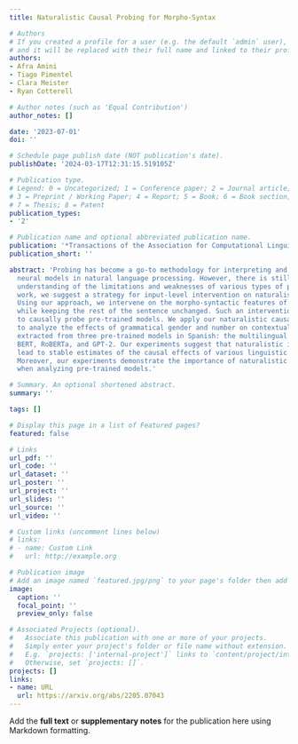 ```yaml
---
title: Naturalistic Causal Probing for Morpho-Syntax

# Authors
# If you created a profile for a user (e.g. the default `admin` user), write the username (folder name) here
# and it will be replaced with their full name and linked to their profile.
authors:
- Afra Amini
- Tiago Pimentel
- Clara Meister
- Ryan Cotterell

# Author notes (such as 'Equal Contribution')
author_notes: []

date: '2023-07-01'
doi: ''

# Schedule page publish date (NOT publication's date).
publishDate: '2024-03-17T12:31:15.519105Z'

# Publication type.
# Legend: 0 = Uncategorized; 1 = Conference paper; 2 = Journal article;
# 3 = Preprint / Working Paper; 4 = Report; 5 = Book; 6 = Book section;
# 7 = Thesis; 8 = Patent
publication_types:
- '2'

# Publication name and optional abbreviated publication name.
publication: '*Transactions of the Association for Computational Linguistics*'
publication_short: ''

abstract: 'Probing has become a go-to methodology for interpreting and analyzing deep
  neural models in natural language processing. However, there is still a lack of
  understanding of the limitations and weaknesses of various types of probes. In this
  work, we suggest a strategy for input-level intervention on naturalistic sentences.
  Using our approach, we intervene on the morpho-syntactic features of a sentence,
  while keeping the rest of the sentence unchanged. Such an intervention allows us
  to causally probe pre-trained models. We apply our naturalistic causal probing framework
  to analyze the effects of grammatical gender and number on contextualized representations
  extracted from three pre-trained models in Spanish: the multilingual versions of
  BERT, RoBERTa, and GPT-2. Our experiments suggest that naturalistic interventions
  lead to stable estimates of the causal effects of various linguistic properties.
  Moreover, our experiments demonstrate the importance of naturalistic causal probing
  when analyzing pre-trained models.'

# Summary. An optional shortened abstract.
summary: ''

tags: []

# Display this page in a list of Featured pages?
featured: false

# Links
url_pdf: ''
url_code: ''
url_dataset: ''
url_poster: ''
url_project: ''
url_slides: ''
url_source: ''
url_video: ''

# Custom links (uncomment lines below)
# links:
# - name: Custom Link
#   url: http://example.org

# Publication image
# Add an image named `featured.jpg/png` to your page's folder then add a caption below.
image:
  caption: ''
  focal_point: ''
  preview_only: false

# Associated Projects (optional).
#   Associate this publication with one or more of your projects.
#   Simply enter your project's folder or file name without extension.
#   E.g. `projects: ['internal-project']` links to `content/project/internal-project/index.md`.
#   Otherwise, set `projects: []`.
projects: []
links:
- name: URL
  url: https://arxiv.org/abs/2205.07043
---
```


Add the **full text** or **supplementary notes** for the publication here using Markdown formatting.
